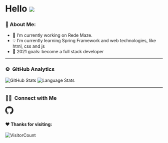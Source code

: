 # Hello <img src="https://github.com/TheDudeThatCode/TheDudeThatCode/blob/master/Assets/Hi.gif" width="29px">
<p align="center">

### 🤵 About Me:

- 🔭 I’m currently working on Rede Maze.
- 💡 I’m currently learning Spring Framework and web technologies, like html, css and js
- 🥅 2021 goals: become a full stack developer

---
### ⚙️ &nbsp;GitHub Analytics

<img alt="GitHub Stats" src="https://github-readme-stats.vercel.app/api?username=ImGabreuw&show_icons=true&hide_border=true&theme=white" />

<img alt="Language Stats" src="https://github-readme-stats.vercel.app/api/top-langs/?username=ImGabreuw&layout=compact&theme=dark&hide_border=true" />

---
### 🤝🏻 &nbsp;Connect with Me 

<p align="left"
  <a href="https://github.com/ImGabreuw">
    <img 
       width="26px"
       height="26px"
       src="https://github.com/ImGabreuw/ImGabreuw/blob/master/github.svg"
       alt="github"
    />
  </a>
</p
<p align="left"
   <img 
      width="26px"
      height="26px"
      src="https://github.com/ImGabreuw/ImGabreuw/blob/master/discord.svg"
      alt="discord
      title="Gabreuw__#9336"
    />
</p

---
#### ♥️ Thanks for visiting:
![VisitorCount](https://profile-counter.glitch.me/ImGabreuw/count.svg)
